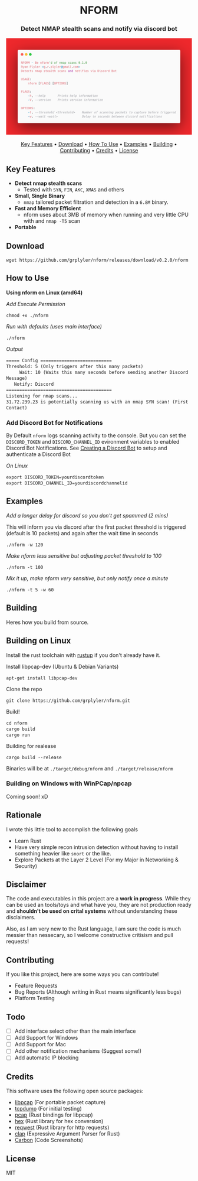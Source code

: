 
<h1 align="center">
  NFORM
</h1>

<h3 align="center">Detect NMAP stealth scans and notify via discord bot</h3>

![](carbon.png)

<p align="center">
  <a href="#key-features">Key Features</a> •
  <a href="#download">Download</a> •
  <a href="#how-to-use">How To Use</a> •
  <a href="#examples">Examples</a> •
  <a href="#building">Building</a> •
  <a href="#contributing">Contributing</a> •
  <a href="#credits">Credits</a> •
  <a href="#license">License</a>
</p>


## Key Features
* **Detect nmap stealth scans**
    * Tested with `SYN`, `FIN`, `AKC`, `XMAS` and others
* **Small, Single Binary**
    * `nmap` tailored packet filtration and detection in a `6.8M` binary.
* **Fast and Memory Efficient**
    * nform uses about 3MB of memory when running and very little CPU with and `nmap -T5` scan
* **Portable**


## Download

```
wget https://github.com/grplyler/nform/releases/download/v0.2.0/nform
```

## How to Use

**Using nform on Linux (amd64)**



*Add Execute Permission*
```
chmod +x ./nform
```

*Run with defaults (uses main interface)*
```
./nform
```

*Output*
```
===== Config ===========================
Threshold: 5 (Only triggers after this many packets)
     Wait: 10 (Waits this many seconds before sending another Discord Message)
   Notify: Discord
========================================
Listening for nmap scans...
31.72.239.23 is potentially scanning us with an nmap SYN scan! (First Contact)
```

### Add Discord Bot for Notifications

By Default `nform` logs scanning activity to the console. But you can set the `DISCORD_TOKEN` and `DISCORD_CHANNEL_ID` evironment variables to enabled Discord Bot Notifications. See [Creating a Discord Bot](https://www.sitepoint.com/discord-bot-node-js/) to setup and authenticate a Discord Bot


*On Linux*
```
export DISCORD_TOKEN=yourdiscordtoken
export DISCORD_CHANNEL_ID=yourdiscordchannelid
```

## Examples

*Add a longer delay for discord so you don't get spammed (2 mins)*

This will inform you via discord after the first packet threshold is triggered (default is 10 packets) and again after the wait time in seconds
```
./nform -w 120
```

*Make nform less sensitive but adjusting packet threshold to 100*
```
./nform -t 100
```

*Mix it up, make nform very sensitive, but only notify once a minute*
```
./nform -t 5 -w 60
```

## Building

Heres how you build from source.

## Building on Linux

Install the rust toolchain with [rustup](https://www.rust-lang.org/tools/install) if you don't already have it.

Install libpcap-dev (Ubuntu & Debian Variants)

```
apt-get install libpcap-dev
```

Clone the repo
```
git clone https://github.com/grplyler/nform.git
```

Build!
```
cd nform
cargo build
cargo run
```

Building for realease

```
cargo build --release
```

Binaries will be at `./target/debug/nform` and `./target/release/nform`

### Building on Windows with WinPCap/npcap

Coming soon! xD

## Rationale

I wrote this little tool to accomplish the following goals
* Learn Rust
* Have very simple recon intrusion detection without having to install something heavier like `snort` or the like.
* Explore Packets at the Layer 2 Level (For my Major in Networking & Security)

## Disclaimer

The code and executables in this project are a **work in progress**. While they can be used an tools/toys and what have you, they are not production ready and **shouldn't be used on crital systems** without understanding these disclaimers. 

Also, as I am very new to the Rust language, I am sure the code is much messier than nessecary, so I welcome constructive critisism and pull requests!

## Contributing

If you like this project, here are some ways you can contribute!

* Feature Requests
* Bug Reports (Although writing in Rust means significantly less bugs)
* Platform Testing

## Todo

* [ ] Add interface select other than the main interface
* [ ] Add Support for Windows
* [ ] Add Support for Mac 
* [ ] Add other notification mechanisms (Suggest some!)
* [ ] Add automatic IP blocking

## Credits

This software uses the following open source packages:

- [libpcap](https://nodejs.org/) (For portable packet capture)
- [tcpdump](https://www.tcpdump.org/) (For initial testing)
- [pcap](https://crates.io/crates/pcap) (Rust bindings for libpcap)
- [hex](https://crates.io/crates/hex) (Rust library for hex conversion)
- [reqwest](https://crates.io/crates/reqwest) (Rust library for http requests)
- [clap](https://crates.io/crates/clap) (Expressive Argument Parser for Rust)
- [Carbon](http://carbon.now.sh) (Code Screenshots)

## License

MIT




